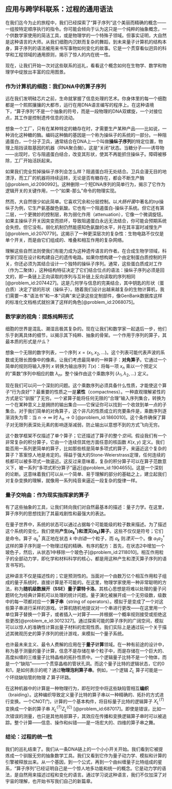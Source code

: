 ## 应用与跨学科联系：过程的通用语法

在我们迄今为止的旅程中，我们已经探索了“算子序列”这个美丽而精确的概念——一组按特定顺序执行的指令。你可能会倾向于认为这只是一个纯粹的抽象概念，一个供数学家使用的简洁工具，或是物理学的一个特殊子领域。但事实证明，大自然是这种语言的大师。从我们细胞内沉默而复杂的舞蹈，到未来量子计算机的结构本身，算子序列的语法被用来书写事物如何变化的故事。它是一个贯穿看似迥异的科学和工程领域的通用原则，揭示了惊人的内在统一性。

现在，让我们开始一次对这些联系的巡礼，看看这个概念如何在生物学、数学和物理学中绽放出丰富的应用图景。

### 作为计算机的细胞：我们DNA中的算子序列

远在我们发明硅芯片之前，生命就掌握了信息处理的艺术。你身体里的每一个细胞都是一个熙熙攘攘的大都市，运行在用DNA语言编写的程序上。在这种语境下，“算子序列”不是一个抽象的符号，而是一段物理的DNA双螺旋，一个对接位点，其工作是控制遗传信息的流动。

想象一个工厂，只有在某种特定的糖存在时，才需要生产某种产品——比如说，一种消化这种糖的酶。编码这种酶的基因是一个称为操纵子的系统的一部分。一种阻遏蛋白，一个分子卫兵，通常结合在DNA上一个叫做**操纵子序列**的特定位置，物理上阻挡读取基因的机器（RNA聚合酶）。这是“关闭”状态。当糖分子——诱导物——出现时，它与阻遏蛋白结合，改变其形状，使其不再能抓住操纵子。障碍被移除，工厂开始活跃起来。

如果我们完全剪掉操纵子序列会怎么样？阻遏蛋白将无处结合。卫兵会漫无目的地漂浮，而工厂的机器将持续运转，无论是否有糖存在，都会不断生产酶[@problem_id:2090992]。这种删除一个短DNA序列的简单行为，揭示了它作为逻辑开关的关键作用，一个“如果-那么”命令的物理实现。

然而，大自然很少如此简单。它喜欢冗余和分层控制。以*大肠杆菌*中著名的*trp*操纵子为例，它生产氨基酸色氨酸。它也有一个阻遏蛋白-操纵子系统。但它还有第二层，一个更微妙的控制层，称为弱化作用（attenuation），它像一个微调旋钮。如果主操纵子开关因突变而损坏，导致阻遏蛋白永远无法结合，你可能会预期系统会失控。但它没有。弱化机制仍然能感知色氨酸的水平，并在其丰富时减慢生产[@problem_id:2070779]。这揭示了一种更深层次的复杂性：生物电路不仅仅是单个开关，而是由它们组成的、堆叠和相互作用的复杂网络。

理解这些自然法则使我们有能力成为这种遗传语言的作者。在合成生物学领域，科学家们现在设计和构建自己的遗传电路。如果你想构建一个由定制蛋白质控制的开关，你还必须为其结合设计一个独特的操纵子序列。通常，这些蛋白质成对工作（作为二聚体），这种结构特征决定了它们结合位点的语法：操纵子序列必须是回文的，即一条链上正向读取的序列与互补链上反向读取的序列相同[@problem_id:2074427]。这是几何学与信息的完美结合，其中钥匙的形状（蛋白质）决定了锁的形状（操纵子）。随着我们设计出越来越复杂的生物计算机，我们需要一本“语法书”和一本“词典”来记录这些定制部件，像GenBank数据库这样的标准化文档格式就扮演了这样的角色[@problem_id:2068075]。

### 数学家的视角：提炼纯粹形式

细胞的世界是混乱、潮湿且极其复杂的。现在让我们和数学家一起退后一步，他们乐于剥离具体的细节，以揭示其下纯粹、抽象的骨架。一个作用于序列的算子，其最本质的形式是*什么*？

想象一个无限的数字列表，一个序列 $x = (x_1, x_2, \ldots)$。这个列表可能代表声波的系数或无限长图像中的像素。让我们考虑最简单的一种算子：**对角算子**。它通过一个简单的规则将输入序列 $x$ 转换为输出序列 $T(x)$：将每一项 $x_n$ 乘以一个预定义的“乘数”序列中相应的数 $\lambda_n$。整个操作由这个乘数序列 $(\lambda_1, \lambda_2, \ldots)$ 定义。

现在我们可以问一个深刻的问题。这个乘数序列必须具备什么性质，才能使这个算子“行为良好”？最重要的性质之一是**紧性**（compactness）。一种直观理解紧性的方式是它“驯服”了无穷。一个紧算子能将任何无限的“合理”输入序列集合，转换为一个在某种意义上是拥挤的输出集合——它保证你可以找到一个收敛到单一点的子集合。对于我们简单的对角算子，这个非凡的性质成立的充要条件是，乘数序列逐渐消失为零：当 $n \to \infty$ 时 $\lambda_n \to 0$ [@problem_id:1860010]。这个条件确保了算子对无限列表深处元素的影响逐渐减弱，防止输出以意想不到的方式飞向无穷。

这个数学框架不仅描述了单个算子；它还描述了算子的整个*空间*。假设我们有一个非常复杂的积分算子，它由一个连续但其他方面任意的核函数 $K(x,y)$ 定义。我们能否用一系列更简单的算子，比如那些核是简单多项式的算子，来逼近这个复杂的算子？答案惊人地是肯定的。得益于强大的Stone-Weierstrass定理，任何连续的核都可以被多项式一致逼近。这反过来意味着，复杂的积分算子可以在算子范数意义下，被一系列“多项式积分算子”逼近[@problem_id:1904655]。这是一个深刻的论断。这意味着我们可以从一个简单、易于理解的部分的基础之上，建立起我们对复杂变换的理解，就像用一系列纯音来逼近一段复杂的旋律一样。

### 量子交响曲：作为现实指挥家的算子

有了这些抽象的工具，让我们转向我们对自然最基本的描述：量子力学。在这里，算子序列的思想找到了其最戏剧性和最强大的表达。

在量子世界中，系统的状态可以通过占据每个可能能级的粒子数来描述。为了描述这个系统的变化，我们使用**产生($a_k^\dagger$)和湮灭($a_k$)算子**。这些不仅仅是符号；它们是命令。算子 $a_k^\dagger$ 真正地在状态 $k$ 中*创造*一个粒子，而 $a_k$ 则*湮灭*一个。像 $a_1 a_2^\dagger$ 这样的算子序列是一个物理过程的精确、有序的配方：首先，在状态2中增加一个玻色子，然后，从状态1中移除一个玻色子[@problem_id:2118010]。相互作用粒子的全部动力学，即化学和材料科学的核心，都是用这种产生和湮灭算子序列的语言书写的。

这种语言不仅是描述性的；它是预测性的。当面对一个由数万亿个相互作用粒子组成的量子系统时，直接计算是不可能的。在这里，物理学家使用一种非常聪明的方法，称为**随机级数展开（SSE）量子蒙特卡洛**。其核心思想是将难以处理的量子问题转化为经典计算机可以处理的统计问题。量子演化被展开成一个无穷级数，级数中的每一项都对应一个**算子串**（string of operators）。模拟于是变成了一个对这些算子串进行采样的游戏。计算机随机地提议对一个串进行更改——在这里用一个单位算子替换一个算子，或者插入一对算子——并根据一个概率规则接受或拒绝这些更改[@problem_e_id:3012327]。通过探索可能的算子序列的广阔空间，模拟可以以惊人的准确性计算出量子材料的宏观性质。我们实际上是通过玩一个关于描述其微观历史的算子序列的统计游戏，来模拟一个量子系统。

也许最未来主义、最令人费解的应用在于**量子计算**领域。在一种有前途的设计中，称为基于测量的量子计算，信息不是存储在单个粒子中，而是存储在一个巨大的、高度纠缠的三维量子比特晶格的拓扑性质中。一个逻辑量子比特不是一个物体，而是一个“缺陷”——一个贯穿晶格的管状孔洞。而这个量子比特的逻辑状态，它的0和1，是如何表示的呢？通过**物理泡利算子串**。例如，一个逻辑 $Z_L$ 算子可能是一个环绕缺陷管的物理 $Z$ 算子环路。

在这种机器中的计算是一种物理行为，即在时空中将这些缺陷管相互**编织**（braiding）。这种编织导致定义量子比特的算子串以一种精确的、拓扑的方式进行变换。一个CNOT门，计算的一个基本构件，将目标量子比特的逻辑算子 $X_L^{(T)}$ 变换成一个新的算子串 $X_L^{(T)}Z_L^{(C)}$ [@problem_id:687017]。即使是错误，比如一次错误的测量，也只是其他局部算子，其效应在传播和变换逻辑算子串时可以被追踪。整个计算——信息、操作和纠错——是一场宏大的、四维的算子串之舞。

### 结论：过程的统一性

我们的巡礼结束了。我们从一条DNA链上的一个小小开关开始。我们看到它被提炼成一个驯服无穷的抽象数学工具。我们又看到它作为量子动力学、模拟和计算的引擎被释放出来。从一个基因，到一个公式，再到一个由纠缠量子比特组成的星系，“算子序列”已经证明自己是一个惊人地多功能和统一的概念。它是动力学的语法，是自然用来描述过程和变化的语言。通过学习说这种语言，我们不仅加深了对宇宙的理解，也开始书写我们自己的新篇章。